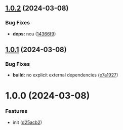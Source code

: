 ## [1.0.2](https://github.com/bent10/stopmarkdown/compare/v1.0.1...v1.0.2) (2024-03-08)


### Bug Fixes

* **deps:** ncu ([14366f9](https://github.com/bent10/stopmarkdown/commit/14366f95cc51b64c6f28908e7fdd1ed1fe450c13))

## [1.0.1](https://github.com/bent10/stopmarkdown/compare/v1.0.0...v1.0.1) (2024-03-08)


### Bug Fixes

* **build:** no explicit external dependencies ([e7a1927](https://github.com/bent10/stopmarkdown/commit/e7a1927aed4c08befb347a639393f74b62777589))

# 1.0.0 (2024-03-08)


### Features

* init ([d25acb2](https://github.com/bent10/stopmarkdown/commit/d25acb249872d565ac1b3b41220ebb3a5c585d8e))
